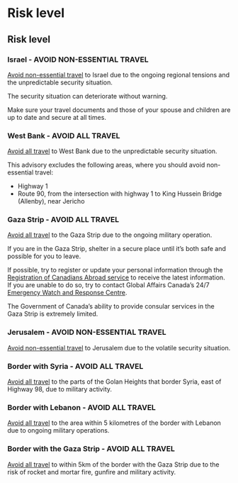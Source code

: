 # Risk level

## Risk level

### Israel - AVOID NON-ESSENTIAL TRAVEL

[Avoid non-essential travel](#levels "Risk Levels") to Israel due to the ongoing regional tensions and the unpredictable security situation.

The security situation can deteriorate without warning.

Make sure your travel documents and those of your spouse and children are up to date and secure at all times.

### West Bank - AVOID ALL TRAVEL

[Avoid all travel](#levels "Risk Levels") to West Bank due to the unpredictable security situation.

This advisory excludes the following areas, where you should avoid non-essential travel:

* Highway 1
* Route 90, from the intersection with highway 1 to King Hussein Bridge (Allenby), near Jericho

### Gaza Strip - AVOID ALL TRAVEL

[Avoid all travel](#levels "Risk Levels") to the Gaza Strip due to the ongoing military operation.

If you are in the Gaza Strip, shelter in a secure place until it’s both safe and possible for you to leave.

If possible, try to register or update your personal information through the [Registration of Canadians Abroad service](https://travel.gc.ca/travelling/registration) to receive the latest information. If you are unable to do so, try to contact Global Affairs Canada’s 24/7 [Emergency Watch and Response Centre](https://travel.gc.ca/assistance/emergency-assistance?_ga=2.93069341.168187391.1696947682-2043183889.1686925125).

The Government of Canada’s ability to provide consular services in the Gaza Strip is extremely limited.

### Jerusalem - AVOID NON-ESSENTIAL TRAVEL

[Avoid non-essential travel](#levels "Risk Levels") to Jerusalem due to the volatile security situation.

### Border with Syria - AVOID ALL TRAVEL

[Avoid all travel](#levels "Risk Levels") to the parts of the Golan Heights that border Syria, east of Highway 98, due to military activity.

### Border with Lebanon - AVOID ALL TRAVEL

[Avoid all travel](#levels "Risk Levels") to the area within 5 kilometres of the border with Lebanon due to ongoing military operations.

### Border with the Gaza Strip - AVOID ALL TRAVEL

[Avoid all travel](#levels "Risk Levels") to within 5km of the border with the Gaza Strip due to the risk of rocket and mortar fire, gunfire and military activity.